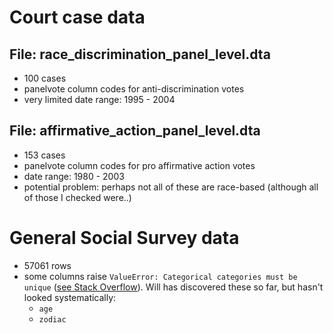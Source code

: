 # Court case data

## File: race\_discrimination\_panel\_level.dta

* 100 cases
* panelvote column codes for anti-discrimination votes
* very limited date range: 1995 - 2004


## File: affirmative\_action\_panel\_level.dta

* 153 cases
* panelvote column codes for pro affirmative action votes
* date range: 1980 - 2003
* potential problem: perhaps not all of these are race-based (although all of those I checked were..)

# General Social Survey data

* 57061 rows
* some columns raise `ValueError: Categorical categories must be unique` ([see Stack Overflow](http://stackoverflow.com/questions/31782283/loading-stata-file-categorial-values-must-be-unique)). Will has discovered these so far, but hasn't looked systematically:
	* `age`
	* `zodiac`